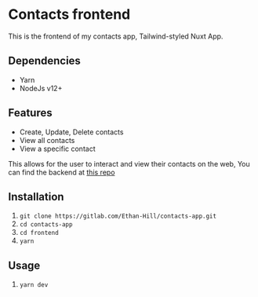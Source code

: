 # Contacts frontend

This is the frontend of my contacts app,
Tailwind-styled Nuxt App.

## Dependencies

- Yarn
- NodeJs v12+

## Features

- Create, Update, Delete contacts
- View all contacts
- View a specific contact

This allows for the user to interact and view their contacts on the web,
You can find the backend at [this repo](https://gitlab.com/Ethan-Hill/contacts-app/-/tree/master/backend)

## Installation

1. ```git clone https://gitlab.com/Ethan-Hill/contacts-app.git```
2. ```cd contacts-app```
3. ```cd frontend```
4. ```yarn```

## Usage

1. ```yarn dev```